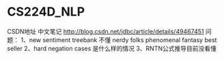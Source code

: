 # CS224D_NLP
CSDN地址 中文笔记 http://blog.csdn.net/jdbc/article/details/49467451 问题： 
1、new sentiment treebank 不懂 nerdy folks phenomenal fantasy best seller 
2、hard negation cases 是什么样的情况 
3、RNTN公式推导目前没看懂
